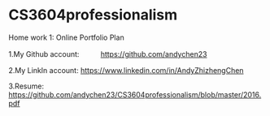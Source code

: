 # CS3604professionalism
Home work 1: Online Portfolio Plan

1.My Github account:　　　https://github.com/andychen23

2.My LinkIn account:    https://www.linkedin.com/in/AndyZhizhengChen

3.Resume: https://github.com/andychen23/CS3604professionalism/blob/master/2016.pdf

